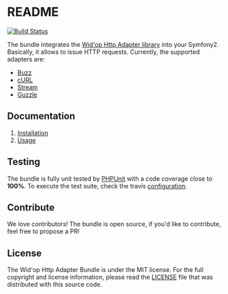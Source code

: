 # README

[![Build Status](https://secure.travis-ci.org/widop/WidopHttpAdapterBundle.png)](http://travis-ci.org/widop/WidopHttpAdapterBundle)

The bundle integrates the [Wid'op Http Adapter library](https://github.com/widop/http-adapter) into your Symfony2.
Basically, it allows to issue HTTP requests. Currently, the supported adapters are:

 - [Buzz](https://github.com/kriswallsmith/Buzz)
 - [cURL](http://curl.haxx.se/)
 - [Stream](http://php.net/manual/en/book.stream.php)
 - [Guzzle](http://guzzlephp.org/)

Documentation
-------------

 1. [Installation](http://github.com/widop/WidopHttpAdapterBundle/blob/master/Resources/doc/installation.md)
 2. [Usage](http://github.com/widop/WidopHttpAdapterBundle/blob/master/Resources/doc/usage.md)

## Testing

The bundle is fully unit tested by [PHPUnit](http://www.phpunit.de/) with a code coverage close to **100%**. To execute
the test suite, check the travis [configuration](https://github.com/widop/WidopHttpAdapterBundle/blob/master/.travis.yml).

## Contribute

We love contributors! The bundle is open source, if you'd like to contribute, feel free to propose a PR!

## License

The Wid'op Http Adapter Bundle is under the MIT license. For the full copyright and license information, please
read the [LICENSE](https://github.com/widop/WidopHttpAdapterBundle/blob/master/LICENSE) file that was distributed
with this source code.
